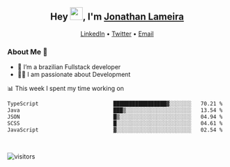 <h2 align="center">Hey <img src="https://github.com/TheDudeThatCode/TheDudeThatCode/blob/master/Assets/Hi.gif" width="29">, I'm <a href="https://www.linkedin.com/in/jonathanlameira/">Jonathan Lameira</a></h2>
<p align="center">
  <a href="https://www.linkedin.com/in/jonathanlameira/">LinkedIn</a> •
  <a href="https://twitter.com/jlameira">Twitter</a> •
  <a href="mailto:jlameira@gmail.com">Email</a>
</p>

### About Me 🚀
- 🌱  I’m a brazilian Fullstack developer</br>
- 👨‍💻  I am passionate about Development</br>

<!-- ![Jonathan Lameira github stats](https://github-readme-stats.vercel.app/api?username=jlameirameli&show_icons=true&hide_border=true)&nbsp;&nbsp; -->

📊 This week I spent my time working on
<!--START_SECTION:waka-->

```txt
TypeScript                        █████████████████▓░░░░░░░   70.21 %
Java                              ███▒░░░░░░░░░░░░░░░░░░░░░   13.54 %
JSON                              █▒░░░░░░░░░░░░░░░░░░░░░░░   04.94 %
SCSS                              █░░░░░░░░░░░░░░░░░░░░░░░░   04.61 %
JavaScript                        ▓░░░░░░░░░░░░░░░░░░░░░░░░   02.54 %
```

<!--END_SECTION:waka-->

<br />

![visitors](https://visitor-badge.laobi.icu/badge?page_id=jlameira.jlameira)

